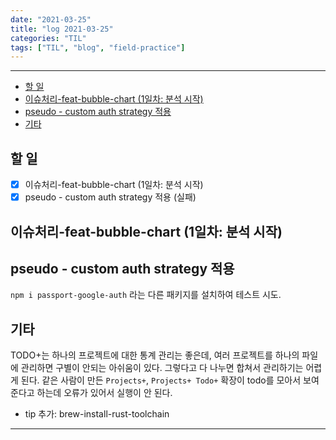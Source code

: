 ```yaml
---
date: "2021-03-25"
title: "log 2021-03-25"
categories: "TIL"
tags: ["TIL", "blog", "field-practice"]
---
```


----------

- [할 일](#할-일)
- [이슈처리-feat-bubble-chart (1일차: 분석 시작)](#이슈처리-feat-bubble-chart-1일차-분석-시작)
- [pseudo - custom auth strategy 적용](#pseudo---custom-auth-strategy-적용)
- [기타](#기타)

## 할 일

- [x] 이슈처리-feat-bubble-chart (1일차: 분석 시작)
- [x] pseudo - custom auth strategy 적용 (실패)

## 이슈처리-feat-bubble-chart (1일차: 분석 시작)

## pseudo - custom auth strategy 적용

`npm i passport-google-auth` 라는 다른 패키지를 설치하여 테스트 시도.

## 기타

TODO+는 하나의 프로젝트에 대한 통계 관리는 좋은데, 여러 프로젝트를 하나의 파일에 관리하면 구별이 안되는 아쉬움이 있다. 그렇다고 다 나누면 합쳐서 관리하기는 어렵게 된다. 같은 사람이 만든 `Projects+`, `Projects+ Todo+` 확장이 todo를 모아서 보여준다고 하는데 오류가 있어서 실행이 안 된다.

- tip 추가: brew-install-rust-toolchain

----------
